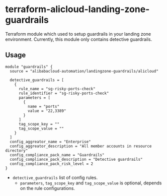 # terraform-alicloud-landing-zone-guardrails

Terraform module which used to setup guardrails in your landing zone environment.
Currently, this module only contains detective guardrails.

## Usage

```
module "guardrails" {
  source = "alibabacloud-automation/landingzone-guardrails/alicloud"

  detective_guardrails = [
    {
      rule_name = "sg-risky-ports-check"
      rule_identifier = "sg-risky-ports-check"
      parameters = [
        {
          name = "ports"
          value = "22,3389"
        }
      ]
      tag_scope_key = ""
      tag_scope_value = ""
    }
  ]
  config_aggreator_name = "Enterprise"
  config_aggreator_description = "All member accounts in resource directory"
  config_compliance_pack_name = "Guardrails"
  config_compliance_pack_description = "Detective guardrails"
  config_compliance_pack_risk_level = 2
}
```

* `detective_guardrails` list of config rules.
  * `parameters`, `tag_scope_key` and `tag_scope_value` is optional, depends on the rule configurations.

